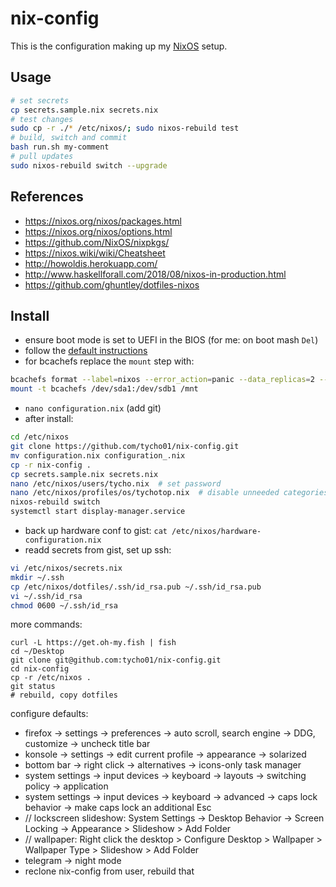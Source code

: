 # nix-config

This is the configuration making up my [NixOS](https://nixos.org/) setup.

## Usage
```bash
# set secrets
cp secrets.sample.nix secrets.nix
# test changes
sudo cp -r ./* /etc/nixos/; sudo nixos-rebuild test
# build, switch and commit
bash run.sh my-comment
# pull updates
sudo nixos-rebuild switch --upgrade
```

## References
- https://nixos.org/nixos/packages.html
- https://nixos.org/nixos/options.html
- https://github.com/NixOS/nixpkgs/
- https://nixos.wiki/wiki/Cheatsheet
- http://howoldis.herokuapp.com/
- http://www.haskellforall.com/2018/08/nixos-in-production.html
- https://github.com/ghuntley/dotfiles-nixos

## Install

- ensure boot mode is set to UEFI in the BIOS (for me: on boot mash `Del`)
- follow the [default instructions](https://nixos.org/nixos/manual/index.html#sec-installation-summary)
- for bcachefs replace the `mount` step with:
```bash
bcachefs format	--label=nixos --error_action=panic --data_replicas=2 --metadata_replicas=3 --group ssd /dev/sdb1 --group hdd /dev/sda1 --foreground_target ssd	--background_target hdd	--promote_target ssd
mount -t bcachefs /dev/sda1:/dev/sdb1 /mnt
```
- `nano configuration.nix` (add git)
- after install:
```bash
cd /etc/nixos
git clone https://github.com/tycho01/nix-config.git
mv configuration.nix configuration_.nix
cp -r nix-config .
cp secrets.sample.nix secrets.nix
nano /etc/nixos/users/tycho.nix  # set password
nano /etc/nixos/profiles/os/tychotop.nix  # disable unneeded categories
nixos-rebuild switch
systemctl start display-manager.service
```

- back up hardware conf to gist: `cat /etc/nixos/hardware-configuration.nix`
- readd secrets from gist, set up ssh:
```bash
vi /etc/nixos/secrets.nix
mkdir ~/.ssh
cp /etc/nixos/dotfiles/.ssh/id_rsa.pub ~/.ssh/id_rsa.pub
vi ~/.ssh/id_rsa
chmod 0600 ~/.ssh/id_rsa
```

more commands:
```
curl -L https://get.oh-my.fish | fish
cd ~/Desktop
git clone git@github.com:tycho01/nix-config.git
cd nix-config
cp -r /etc/nixos .
git status
# rebuild, copy dotfiles
```

configure defaults:
- firefox -> settings -> preferences -> auto scroll, search engine -> DDG, customize -> uncheck title bar
- konsole -> settings -> edit current profile -> appearance -> solarized
- bottom bar -> right click -> alternatives -> icons-only task manager
- system settings -> input devices -> keyboard -> layouts -> switching policy -> application
- system settings -> input devices -> keyboard -> advanced -> caps lock behavior -> make caps lock an additional Esc
- // lockscreen slideshow: System Settings -> Desktop Behavior -> Screen Locking -> Appearance > Slideshow > Add Folder
- // wallpaper: Right click the desktop > Configure Desktop > Wallpaper > Wallpaper Type > Slideshow > Add Folder
- telegram -> night mode
- reclone nix-config from user, rebuild that
